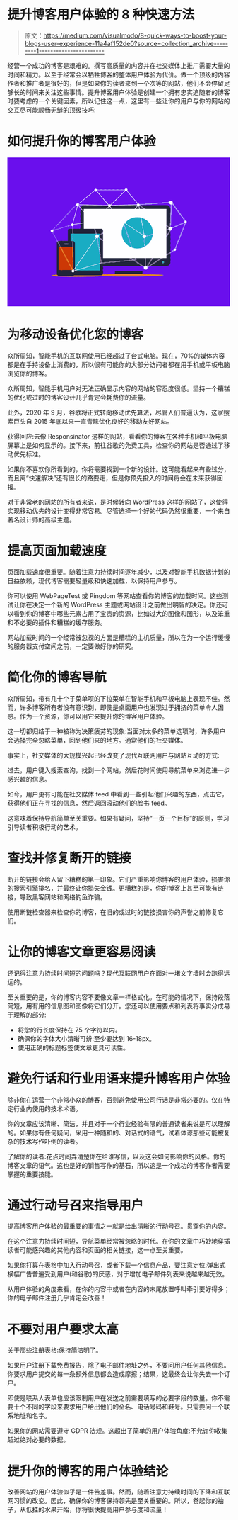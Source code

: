 # 提升博客用户体验的 8 种快速方法

> 原文：<https://medium.com/visualmodo/8-quick-ways-to-boost-your-blogs-user-experience-11a4af152de0?source=collection_archive---------1----------------------->

经营一个成功的博客是艰难的。撰写高质量的内容并在社交媒体上推广需要大量的时间和精力。以至于经常会以牺牲博客的整体用户体验为代价。做一个顶级的内容作者和推广者是很好的，但是如果你的读者来到一个次等的网站，他们不会停留足够长的时间来关注这些事情。提升博客用户体验是创建一个拥有忠实追随者的博客时要考虑的一个关键因素，所以记住这一点，这里有一些让你的用户与你的网站的交互尽可能顺畅无缝的顶级技巧:

# 如何提升你的博客用户体验

![](img/573c84a56eb15c501770ad73dcafad24.png)

# 为移动设备优化您的博客

众所周知，智能手机的互联网使用已经超过了台式电脑。现在，70%的媒体内容都是在手持设备上消费的，所以很有可能你的大部分访问者都在用手机或平板电脑浏览你的博客。

众所周知，智能手机用户对无法正确显示内容的网站的容忍度很低。坚持一个糟糕的优化或过时的博客设计几乎肯定会耗费你的流量。

此外，2020 年 9 月，谷歌将正式转向移动优先算法，尽管人们普遍认为，这家搜索巨头自 2015 年底以来一直青睐优化良好的移动友好网站。

获得回应:去像 Responsinator 这样的网站，看看你的博客在各种手机和平板电脑屏幕上是如何显示的。接下来，前往谷歌的免费工具，检查你的网站是否通过了移动优先标准。

如果你不喜欢你所看到的，你将需要找到一个新的设计。这可能看起来有些过分，而且离“快速解决”还有很长的路要走，但是你预先投入的时间将会在未来获得回报。

对于非常老的网站的所有者来说，是时候转向 WordPress 这样的网站了，这使得实现移动优先的设计变得非常容易。尽管选择一个好的代码仍然很重要，一个来自著名设计师的高级主题。

# 提高页面加载速度

页面加载速度很重要。随着注意力持续时间逐年减少，以及对智能手机数据计划的日益依赖，现代博客需要轻量级和快速加载，以保持用户参与。

你可以使用 WebPageTest 或 Pingdom 等网站查看你的博客的加载时间。这些测试让你在决定一个新的 WordPress 主题或网站设计之前做出明智的决定。你还可以看到你的博客中哪些元素占用了宝贵的资源，比如过大的图像和图形，以及笨重和不必要的插件和糟糕的缓存服务。

网站加载时间的一个经常被忽视的方面是糟糕的主机质量，所以在为一个运行缓慢的服务器支付空间之前，一定要做好你的研究。

# 简化你的博客导航

众所周知，带有几十个子菜单项的下拉菜单在智能手机和平板电脑上表现不佳。然而，许多博客所有者没有意识到，即使是桌面用户也发现过于拥挤的菜单令人困惑。作为一个资源，你可以用它来提升你的博客用户体验。

这一切都归结于一种被称为决策疲劳的现象:当面对太多的菜单选项时，许多用户会选择完全忽略菜单，回到他们来的地方。通常他们的社交媒体。

事实上，社交媒体的大规模兴起已经改变了现代互联网用户与网站互动的方式:

过去，用户键入搜索查询，找到一个网站，然后花时间使用导航菜单来浏览进一步感兴趣的信息。

如今，用户更有可能在社交媒体 feed 中看到一些引起他们兴趣的东西，点击它，获得他们正在寻找的信息，然后返回滚动他们的脸书 feed。

这意味着保持导航简单至关重要。如果有疑问，坚持“一页一个目标”的原则，学习引导读者积极行动的艺术。

# 查找并修复断开的链接

断开的链接会给人留下糟糕的第一印象。它们严重影响你博客的用户体验，损害你的搜索引擎排名，并最终让你损失金钱。更糟糕的是，你的博客上甚至可能有链接，导致黑客网站和网络钓鱼诈骗。

使用断链检查器来检查你的博客，在旧的或过时的链接损害你的声誉之前修复它们。

# 让你的博客文章更容易阅读

还记得注意力持续时间短的问题吗？现代互联网用户在面对一堵文字墙时会跑得远远的。

至关重要的是，你的博客内容不要像文章一样格式化。在可能的情况下，保持段落简短，用有用的信息图和图像将它们分开。您还可以使用要点和列表将事实分成易于理解的部分:

*   将您的行长度保持在 75 个字符以内。
*   确保你的字体大小清晰可辨:至少要达到 16-18px。
*   使用正确的标题标签使文章更具可读性。

# 避免行话和行业用语来提升博客用户体验

除非你在运营一个非常小众的博客，否则避免使用公司行话是非常必要的。仅在特定行业内使用的技术术语。

你的文章应该清晰、简洁，并且对于一个行业经验有限的普通读者来说是可以理解的。如果你有任何疑问，采用一种随和的、对话式的语气，试着体谅那些可能被复杂的技术写作吓倒的读者。

了解你的读者:花点时间弄清楚你在给谁写信，以及这会如何影响你的风格。你的博客文章的语气。这也是好的销售写作的基石，所以这是一个成功的博客作者需要掌握的重要技能。

# 通过行动号召来指导用户

提高博客用户体验的最重要的事情之一就是给出清晰的行动号召。贯穿你的内容。

在这个注意力持续时间短，导航菜单经常被忽略的时代。在你的文章中巧妙地穿插读者可能感兴趣的其他内容和页面的相关链接，这一点至关重要。

如果你打算在表格中加入行动号召，或者下载一个信息产品，要注意定位:弹出式横幅广告普遍受到用户(和谷歌)的厌恶，对于增加电子邮件列表来说越来越无效。

从用户体验的角度来看，在你的内容中或者在内容的末尾放置呼叫牵引要好得多；你的电子邮件注册几乎肯定会改善！

# 不要对用户要求太高

关于那些注册表格:保持简洁明了。

如果用户注册下载免费报告，除了电子邮件地址之外，不要问用户任何其他信息。你要求用户提交的每一条额外信息都会造成摩擦；结果，这最终会让你失去一个订户。

即使是联系人表单也应该限制用户在发送之前需要填写的必要字段的数量。你不需要十个不同的字段来要求用户给出他们的全名、电话号码和鞋号。只需要问一个联系地址和名字。

如果你的网站需要遵守 GDPR 法规。这超出了简单的用户体验角度:不允许你收集超过绝对必要的数据。

# 提升你的博客的用户体验结论

改善网站的用户体验似乎是一件苦差事。然而，随着注意力持续时间的下降和互联网习惯的改变。因此，确保你的博客保持领先是至关重要的。所以，卷起你的袖子，从低挂的水果开始，你将很快提高用户参与度和流量！